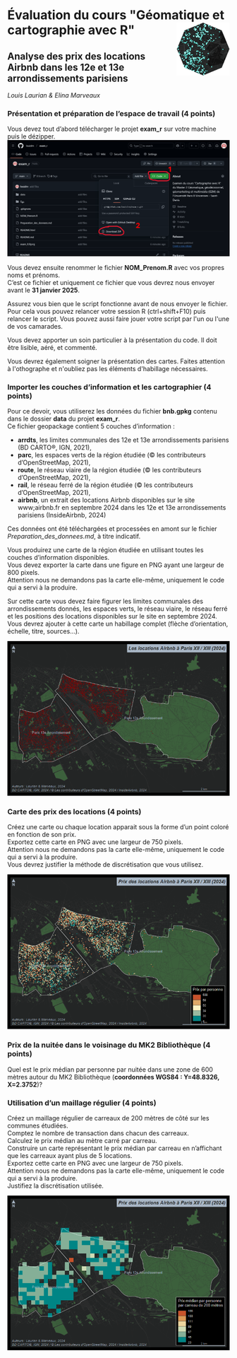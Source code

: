 # Évaluation du cours "Géomatique et cartographie avec R" <img src="figs/logo.png" align="right" width="120"/>

## Analyse des prix des locations Airbnb dans les 12e et 13e arrondissements parisiens 

*Louis Laurian & Elina Marveaux*


### Présentation et préparation de l’espace de travail (4 points)

Vous devez tout d’abord télécharger le projet **exam_r** sur votre
machine puis le dézipper.  
![](figs/download.png)


Vous devez ensuite renommer le fichier **NOM_Prenom.R** avec vos propres
noms et prénoms.  
C’est ce fichier et uniquement ce fichier</u> que vous devrez nous envoyer
avant le **31 janvier 2025**.  

Assurez vous bien que le script fonctionne avant de nous envoyer le
fichier. Pour cela vous pouvez relancer votre session R (ctrl+shift+F10) puis
relancer le script. Vous pouvez aussi faire jouer votre script par l'un ou l'une de vos camarades.

Vous devez apporter un soin particulier à la présentation du code. Il
doit être lisible, aéré, et commenté.

Vous devrez également soigner la présentation des cartes. Faites attention à 
l'othographe et n'oubliez pas les éléments d'habillage nécessaires. 

### Importer les couches d’information et les cartographier (4 points)

Pour ce devoir, vous utiliserez les données du fichier **bnb.gpkg**
contenu dans le dossier **data** du projet **exam_r**.  
Ce fichier geopackage contient 5 couches d’information :

-   **arrdts**, les limites communales des 12e et 13e 
    arrondissements parisiens (BD CARTO®, IGN, 2021),
-   **parc**, les espaces verts de la région étudiée (© les
    contributeurs d’OpenStreetMap, 2021),
-   **route**, le réseau viaire de la région étudiée (© les
    contributeurs d’OpenStreetMap, 2021),
-   **rail**, le réseau ferré de la région étudiée (© les contributeurs
    d’OpenStreetMap, 2021),
-   **airbnb**, un extrait des locations Airbnb disponibles
    sur le site www;airbnb.fr en septembre 2024 dans les 12e et 13e
    arrondissements parisiens (InsideAirbnb, 2024)

Ces données ont été téléchargées et processées en amont sur le fichier *Preparation_des_donnees.md*, à titre indicatif.

Vous produirez une carte de la région étudiée en utilisant toutes les
couches d’information disponibles.  
Vous devez exporter la carte dans une figure en PNG ayant une largeur de 800
pixels.   
Attention nous ne demandons pas la carte elle-même, uniquement
le code qui a servi à la produire.</u>

Sur cette carte vous devez faire figurer les limites communales des
arrondissements donnés, les espaces verts, le réseau viaire, le
réseau ferré et les positions des locations disponibles sur le site en
septembre 2024. Vous devrez ajouter à cette carte un habillage complet (flèche
d’orientation, échelle, titre, sources…).

![Exemple de carte présentant l'ensemble des couches](figs/fig1.png)

### Carte des prix des locations (4 points)

Créez une carte ou chaque location apparait sous la forme d’un point
coloré en fonction de son prix.  
Exportez cette carte en PNG avec une largeur de 750 pixels.   
Attention nous ne demandons pas la carte elle-même, uniquement
le code qui a servi à la produire.</u>  
Vous devrez justifier la méthode de discrétisation que vous utilisez.

![Exemple de brouillon de carte des prix](figs/fig2.png)

### Prix de la nuitée dans le voisinage du MK2 Bibliothèque (4 points)

Quel est le prix médian par personne par nuitée dans une zone de 600 mètres 
autour du MK2 Bibliothèque (**coordonnées WGS84 : Y=48.8326, X=2.3752**)? 

### Utilisation d’un maillage régulier (4 points)

Créez un maillage régulier de carreaux de 200 mètres de côté sur les
communes étudiées.  
Comptez le nombre de transaction dans chacun des carreaux.  
Calculez le prix médian au mètre carré par carreau.  
Construire un carte représentant le prix médian par carreau en
n’affichant que les carreaux ayant plus de 5 locations.  
Exportez cette carte en PNG avec une largeur de 750 pixels.  
Attention nous ne demandons pas la carte elle-même, uniquement
le code qui a servi à la produire.</u>  
Justifiez la discrétisation utilisée.

![Exemple de brouillon de carte utilisant le maillage régulier](figs/fig3.png)
